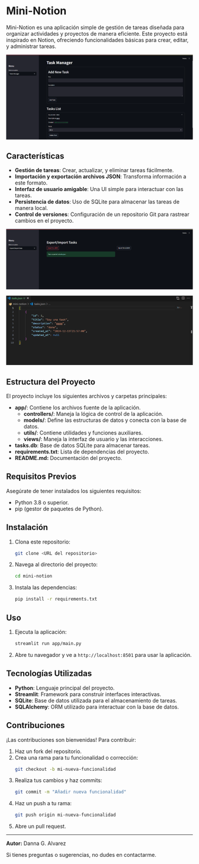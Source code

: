 # Mini-Notion

Mini-Notion es una aplicación simple de gestión de tareas diseñada para organizar actividades y proyectos de manera eficiente. Este proyecto está inspirado en Notion, ofreciendo funcionalidades básicas para crear, editar, y administrar tareas.

![taskmanagerview](./assets/taskmanagerview.png)

## Características

- **Gestión de tareas**: Crear, actualizar, y eliminar tareas fácilmente.
- **Importación y exportación archivos JSON**: Transforma información a este formato.
- **Interfaz de usuario amigable**: Una UI simple para interactuar con las tareas.
- **Persistencia de datos**: Uso de SQLite para almacenar las tareas de manera local.
- **Control de versiones**: Configuración de un repositorio Git para rastrear cambios en el proyecto.

![imp-exp](./assets/imp-exp.png)

![jsonphoto](./assets/jsonphoto.png)

## Estructura del Proyecto

El proyecto incluye los siguientes archivos y carpetas principales:

- **app/**: Contiene los archivos fuente de la aplicación.
  - **controllers/**: Maneja la lógica de control de la aplicación.
  - **models/**: Define las estructuras de datos y conecta con la base de datos.
  - **utils/**: Contiene utilidades y funciones auxiliares.
  - **views/**: Maneja la interfaz de usuario y las interacciones.
- **tasks.db**: Base de datos SQLite para almacenar tareas.
- **requirements.txt**: Lista de dependencias del proyecto.
- **README.md:** Documentación del proyecto.

## Requisitos Previos

Asegúrate de tener instalados los siguientes requisitos:

- Python 3.8 o superior.
- pip (gestor de paquetes de Python).

## Instalación

1. Clona este repositorio:
   ```bash
   git clone <URL del repositorio>
   ```
   
2. Navega al directorio del proyecto:
   ```bash
   cd mini-notion
   ```
   
4. Instala las dependencias:
   ```bash
   pip install -r requirements.txt
   ```

## Uso

1. Ejecuta la aplicación:
   ```bash
   streamlit run app/main.py
   ```
2. Abre tu navegador y ve a `http://localhost:8501` para usar la aplicación.

## Tecnologías Utilizadas

- **Python**: Lenguaje principal del proyecto.
- **Streamlit**: Framework para construir interfaces interactivas.
- **SQLite**: Base de datos utilizada para el almacenamiento de tareas.
- **SQLAlchemy**: ORM utilizado para interactuar con la base de datos.

## Contribuciones

¡Las contribuciones son bienvenidas! Para contribuir:

1. Haz un fork del repositorio.
2. Crea una rama para tu funcionalidad o corrección:
   ```bash
   git checkout -b mi-nueva-funcionalidad
   ```
3. Realiza tus cambios y haz commits:
   ```bash
   git commit -m "Añadir nueva funcionalidad"
   ```
4. Haz un push a tu rama:
   ```bash
   git push origin mi-nueva-funcionalidad
   ```
5. Abre un pull request.



---

**Autor:** Danna G. Alvarez

Si tienes preguntas o sugerencias, no dudes en contactarme.
